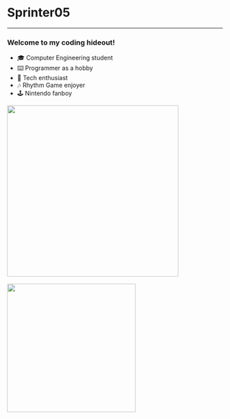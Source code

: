 # Sprinter05
---
### Welcome to my coding hideout!
- 🎓 Computer Engineering student
- ⌨️ Programmer as a hobby
- 💾 Tech enthusiast
- 🎶 Rhythm Game enjoyer
- 🕹️ Nintendo fanboy
<img width=400 align="center" src="https://github-readme-stats.vercel.app/api?username=Sprinter05&show_icons=true&theme=catppuccin_mocha&card_width=320&"/>
<br></br>
<img width=300 align src="https://github-readme-stats.vercel.app/api/top-langs?username=Sprinter05&layout=compact&langs_count=8&card_width=320&theme=catppuccin_mocha&" />

